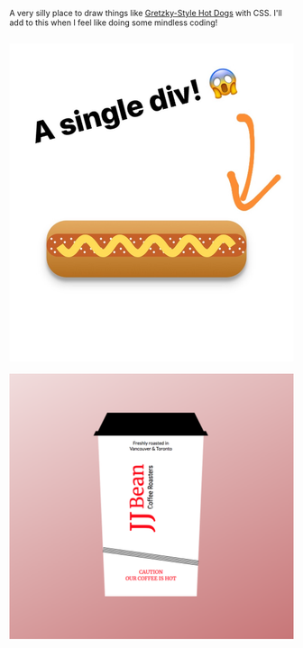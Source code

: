 A very silly place to draw things like [Gretzky-Style Hot Dogs](https://www.instagram.com/gretzkystylehotdog/) with CSS. I'll add to this when I feel like doing some mindless coding!

![A hot dog with mustard and onions on it](screenshots/hotdog.png)
--- 
![A jj bean coffee cup](screenshots/jj-bean.png)
